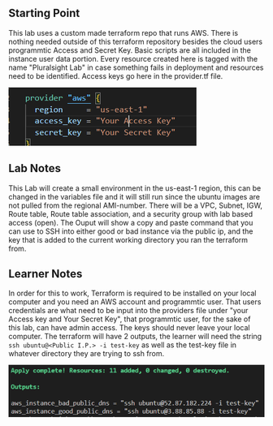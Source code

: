 ## Starting Point
This lab uses a custom made terraform repo that runs AWS.  There is nothing needed outside of this terraform repository besides the cloud users programmtic Access and Secret Key.  Basic scripts are all included in the instance user data portion.  Every resource created here is tagged with the name "Pluralsight Lab" in case something fails in deployment and resources need to be identified. Access keys go here in the provider.tf file.

![](./AccessKey_Location.PNG)


## Lab Notes
This Lab will create a small environment in the us-east-1 region, this can be changed in the variables file and it will still run since the ubuntu images are not pulled from the regional AMI-number.  There will be a VPC, Subnet, IGW, Route table, Route table association, and a security group with lab based access (open).  The Ouput will show a copy and paste command that you can use to SSH into either good or bad instance via the public ip, and the key that is added to the current working directory you ran the terraform from. 



## Learner Notes
In order for this to work, Terraform is required to be installed on your local computer and you need an AWS account and programmtic user.  That users credentials are what need to be input into the providers file under "your Access key and Your Secret Key",  that programmtic user, for the sake of this lab, can have admin access.  The keys should never leave your local computer. The terraform will have 2 outputs, the learner will need the string `ssh ubuntu@<Public I.P.> -i test-key` as well as the test-key file in whatever directory they are trying to ssh from.

![](./Terraform_Output.png)
